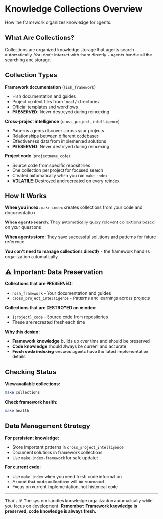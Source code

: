 # Knowledge Collections Overview

How the framework organizes knowledge for agents.

## What Are Collections?

Collections are organized knowledge storage that agents search automatically. You don't interact with them directly - agents handle all the searching and storage.

## Collection Types

**Framework documentation** (`hish_framework`)
- Hish documentation and guides
- Project context files from `local/` directories  
- Official templates and workflows
- **PRESERVED**: Never destroyed during reindexing

**Cross-project intelligence** (`cross_project_intelligence`)
- Patterns agents discover across your projects
- Relationships between different codebases
- Effectiveness data from implemented solutions
- **PRESERVED**: Never destroyed during reindexing

**Project code** (`projectname_code`)
- Source code from specific repositories
- One collection per project for focused search
- Created automatically when you run `make index`
- **VOLATILE**: Destroyed and recreated on every reindex

## How It Works

**When you index:** `make index` creates collections from your code and documentation

**When agents search:** They automatically query relevant collections based on your questions

**When agents store:** They save successful solutions and patterns for future reference

**You don't need to manage collections directly** - the framework handles organization automatically.

## ⚠️ **Important: Data Preservation**

**Collections that are PRESERVED:**
- `hish_framework` - Your documentation and guides
- `cross_project_intelligence` - Patterns and learnings across projects

**Collections that are DESTROYED on reindex:**
- `{project}_code` - Source code from repositories
- These are recreated fresh each time

**Why this design:**
- **Framework knowledge** builds up over time and should be preserved
- **Code knowledge** should always be current and accurate
- **Fresh code indexing** ensures agents have the latest implementation details

## Checking Status

**View available collections:**
```bash
make collections
```

**Check framework health:**
```bash
make health
```

## Data Management Strategy

**For persistent knowledge:**
- Store important patterns in `cross_project_intelligence`
- Document solutions in framework collections
- Use `make index-framework` for safe updates

**For current code:**
- Use `make index` when you need fresh code information
- Accept that code collections will be recreated
- Focus on current implementation, not historical code

---

That's it! The system handles knowledge organization automatically while you focus on development. **Remember: Framework knowledge is preserved, code knowledge is always fresh.**
